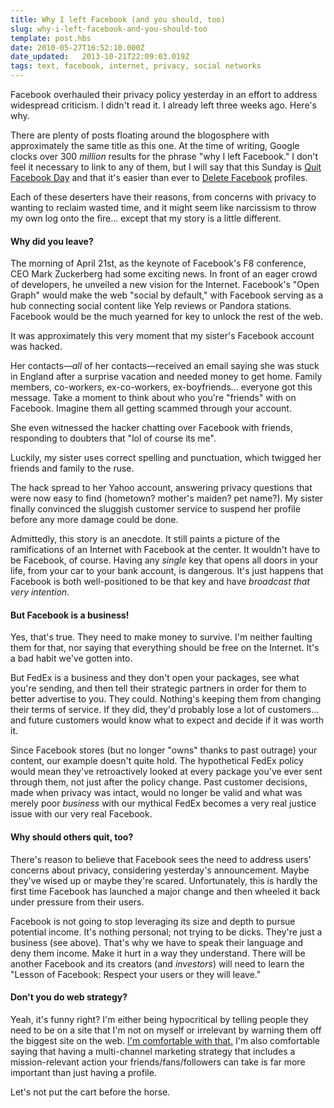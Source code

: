 ```yaml
---
title: Why I left Facebook (and you should, too)
slug: why-i-left-facebook-and-you-should-too
template: post.hbs
date: 2010-05-27T16:52:10.000Z
date_updated:   2013-10-21T22:09:03.019Z
tags: text, facebook, internet, privacy, social networks
---
```


Facebook overhauled their privacy policy yesterday in an effort to address widespread criticism. I didn't read it. I already left three weeks ago. Here's why.<!--more-->

There are plenty of posts floating around the blogosphere with approximately the same title as this one. At the time of writing, Google clocks over 300 <em>million</em> results for the phrase "why I left Facebook." I don't feel it necessary to link to any of them, but I will say that this Sunday is <a href="http://www.quitfacebookday.com/">Quit Facebook Day</a> and that it's easier than ever to <a href="http://www.deletefacebook.com/">Delete Facebook</a> profiles.

Each of these deserters have their reasons, from concerns with privacy to wanting to reclaim wasted time, and it might seem like narcissism to throw my own log onto the fire... except that my story is a little different.

<h4>Why did you leave?</h4>

The morning of April 21st, as the keynote of Facebook's F8 conference, CEO Mark Zuckerberg had some exciting news. In front of an eager crowd of developers, he unveiled a new vision for the Internet. Facebook's "Open Graph" would make the web "social by default," with Facebook serving as a hub connecting social content like Yelp reviews or Pandora stations. Facebook would be the much yearned for key to unlock the rest of the web.

It was approximately this very moment that my sister's Facebook account was hacked.

Her contacts&mdash;<em>all</em> of her contacts&mdash;received an email saying she was stuck in England after a surprise vacation and needed money to get home. Family members, co-workers, ex-co-workers, ex-boyfriends... everyone got this message. Take a moment to think about who you're "friends" with on Facebook. Imagine them all getting scammed through your account.

She even witnessed the hacker chatting over Facebook with friends, responding to doubters that "lol of course its me".

<p class="aside">Luckily, my sister uses correct spelling and punctuation, which twigged her friends and family to the ruse.</p>

The hack spread to her Yahoo account, answering privacy questions that were now easy to find (hometown? mother's maiden? pet name?). My sister finally convinced the sluggish customer service to suspend her profile before any more damage could be done.

Admittedly, this story is an anecdote. It still paints a picture of the ramifications of an Internet with Facebook at the center. It wouldn't have to be Facebook, of course. Having any <em>single</em> key that opens all doors in your life, from your car to your bank account, is dangerous. It's just happens that Facebook is both well-positioned to be that key and have <em>broadcast that very intention</em>.

<h4>But Facebook is a business!</h4>

Yes, that's true. They need to make money to survive. I'm neither faulting them for that, nor saying that everything should be free on the Internet. It's a bad habit we've gotten into.

But FedEx is a business and they don't open your packages, see what you're sending, and then tell their strategic partners in order for them to better advertise to you. They could. Nothing's keeping them from changing their terms of service. If they did, they'd probably lose a lot of customers... and future customers would know what to expect and decide if it was worth it.

Since Facebook stores (but no longer "owns" thanks to past outrage) your content, our example doesn't quite hold. The hypothetical FedEx policy would mean they've retroactively looked at every package you've ever sent through them, not just after the policy change. Past customer decisions, made when privacy was intact, would no longer be valid and what was merely poor <em>business</em> with our mythical FedEx becomes a very real justice issue with our very real Facebook.

<h4>Why should others quit, too?</h4>

There's reason to believe that Facebook sees the need to address users' concerns about privacy, considering yesterday's announcement. Maybe they've wised up or maybe they're scared. Unfortunately, this is hardly the first time Facebook has launched a major change and then wheeled it back under pressure from their users.

Facebook is not going to stop leveraging its size and depth to pursue potential income. It's nothing personal; not trying to be dicks. They're just a business (see above).  That's why we have to speak their language and deny them income. Make it hurt in a way they understand. There will be another Facebook and its creators (and <em>investors</em>) will need to learn the "Lesson of Facebook: Respect your users or they will leave."

<h4>Don't you do web strategy?</h4>

Yeah, it's funny right? I'm either being hypocritical by telling people they need to be on a site that I'm not on myself or irrelevant by warning them off the biggest site on the web. <a href="http://sunshocked.com/stanifesto/archives/the-dark-territory-between-hypocrisy-and-irrelevance/">I'm comfortable with that.</a> I'm also comfortable saying that having a multi-channel marketing strategy that includes a mission-relevant action your friends/fans/followers can take is far more important than just having a profile.

Let's not put the cart before the horse.
